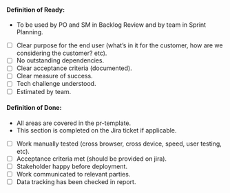 #### Definition of Ready:
- To be used by PO and SM in Backlog Review and by team in Sprint Planning.
- [ ] Clear purpose for the end user (what’s in it for the customer, how are we considering the customer? etc).
- [ ] No outstanding dependencies.
- [ ] Clear acceptance criteria (documented).
- [ ] Clear measure of success.
- [ ] Tech challenge understood.
- [ ] Estimated by team.

#### Definition of Done:
- All areas are covered in the pr-template.
- This section is completed on the Jira ticket if applicable.
- [ ] Work manually tested (cross browser, cross device, speed, user testing, etc).
- [ ] Acceptance criteria met (should be provided on jira).
- [ ] Stakeholder happy before deployment.
- [ ] Work communicated to relevant parties.
- [ ] Data tracking has been checked in report.